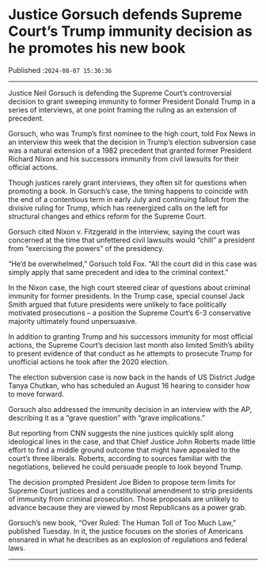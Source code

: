# Justice Gorsuch defends Supreme Court’s Trump immunity decision as he promotes his new book

Published :`2024-08-07 15:36:36`

---

Justice Neil Gorsuch is defending the Supreme Court’s controversial decision to grant sweeping immunity to former President Donald Trump in a series of interviews, at one point framing the ruling as an extension of precedent.

Gorsuch, who was Trump’s first nominee to the high court, told Fox News in an interview this week that the decision in Trump’s election subversion case was a natural extension of a 1982 precedent that granted former President Richard Nixon and his successors immunity from civil lawsuits for their official actions.

Though justices rarely grant interviews, they often sit for questions when promoting a book. In Gorsuch’s case, the timing happens to coincide with the end of a contentious term in early July and continuing fallout from the divisive ruling for Trump, which has reenergized calls on the left for structural changes and ethics reform for the Supreme Court.

Gorsuch cited Nixon v. Fitzgerald in the interview, saying the court was concerned at the time that unfettered civil lawsuits would “chill” a president from “exercising the powers” of the presidency.

“He’d be overwhelmed,” Gorsuch told Fox. “All the court did in this case was simply apply that same precedent and idea to the criminal context.”

In the Nixon case, the high court steered clear of questions about criminal immunity for former presidents. In the Trump case, special counsel Jack Smith argued that future presidents were unlikely to face politically motivated prosecutions – a position the Supreme Court’s 6-3 conservative majority ultimately found unpersuasive.

In addition to granting Trump and his successors immunity for most official actions, the Supreme Court’s decision last month also limited Smith’s ability to present evidence of that conduct as he attempts to prosecute Trump for unofficial actions he took after the 2020 election.

The election subversion case is now back in the hands of US District Judge Tanya Chutkan, who has scheduled an August 16 hearing to consider how to move forward.

Gorsuch also addressed the immunity decision in an interview with the AP, describing it as a “grave question” with “grave implications.”

But reporting from CNN suggests the nine justices quickly split along ideological lines in the case, and that Chief Justice John Roberts made little effort to find a middle ground outcome that might have appealed to the court’s three liberals. Roberts, according to sources familiar with the negotiations, believed he could persuade people to look beyond Trump.

The decision prompted President Joe Biden to propose term limits for Supreme Court justices and a constitutional amendment to strip presidents of immunity from criminal prosecution. Those proposals are unlikely to advance because they are viewed by most Republicans as a power grab.

Gorsuch’s new book, “Over Ruled: The Human Toll of Too Much Law,” published Tuesday. In it, the justice focuses on the stories of Americans ensnared in what he describes as an explosion of regulations and federal laws.

---

